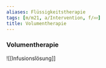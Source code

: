 ```yaml
---
aliases: Flüssigkeitstherapie
tags: [m/m21, a/Intervention, f/💤]
title: Volumentherapie
---
```

### Volumentherapie
![[Infusionslösung]]